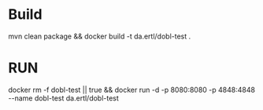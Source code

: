 # Build
mvn clean package && docker build -t da.ertl/dobl-test .

# RUN

docker rm -f dobl-test || true && docker run -d -p 8080:8080 -p 4848:4848 --name dobl-test da.ertl/dobl-test 